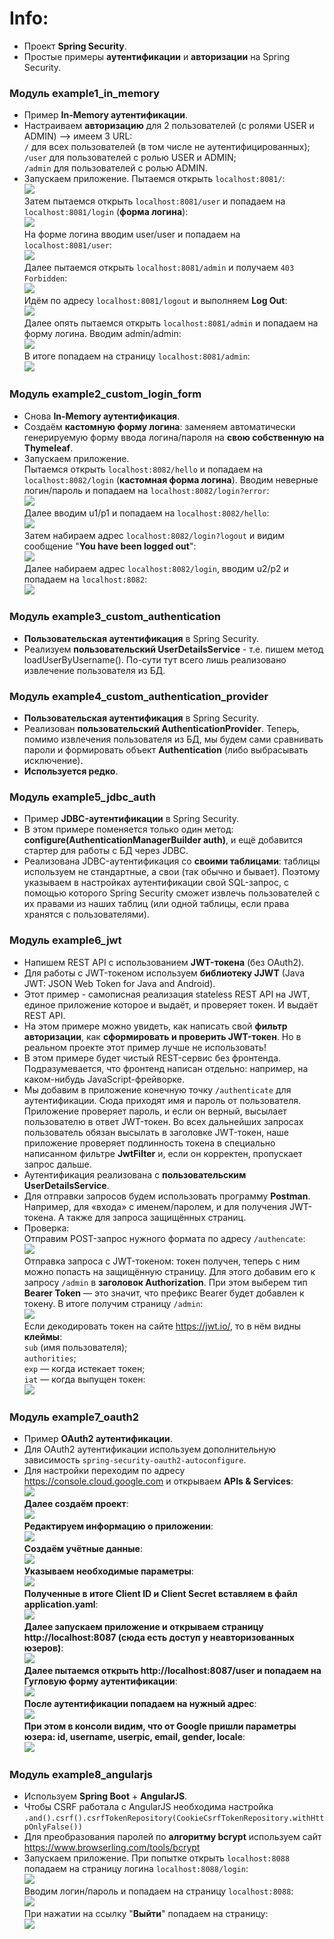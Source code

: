 # Info:
- Проект **Spring Security**.
- Простые примеры **аутентификации** и **авторизации** на Spring Security.

### Модуль example1_in_memory
- Пример **In-Memory аутентификации**.
- Настраиваем **авторизацию** для 2 пользователей (с ролями USER и ADMIN) --> имеем 3 URL:  
`/` для всех пользователей (в том числе не аутентифицированных);  
`/user` для пользователей с ролью USER и ADMIN;  
`/admin` для пользователей с ролью ADMIN.  
- Запускаем приложение. Пытаемся открыть `localhost:8081/`:  
![](https://github.com/aleksey-nsk/spring_security/blob/master/screenshots/ex1_01_home.png)  
Затем пытаемся открыть `localhost:8081/user` и попадаем на `localhost:8081/login` (**форма логина**):  
![](https://github.com/aleksey-nsk/spring_security/blob/master/screenshots/ex1_02_login.png)  
На форме логина вводим user/user и попадаем на `localhost:8081/user`:  
![](https://github.com/aleksey-nsk/spring_security/blob/master/screenshots/ex1_03_user.png)  
Далее пытаемся открыть `localhost:8081/admin` и получаем `403 Forbidden`:  
![](https://github.com/aleksey-nsk/spring_security/blob/master/screenshots/ex1_04_forbidden_403.png)  
Идём по адресу `localhost:8081/logout` и выполняем **Log Out**:  
![](https://github.com/aleksey-nsk/spring_security/blob/master/screenshots/ex1_05_logout.png)  
Далее опять пытаемся открыть `localhost:8081/admin` и попадаем на форму логина. Вводим admin/admin:  
![](https://github.com/aleksey-nsk/spring_security/blob/master/screenshots/ex1_06_login.png)  
В итоге попадаем на страницу `localhost:8081/admin`:  
![](https://github.com/aleksey-nsk/spring_security/blob/master/screenshots/ex1_07_admin.png)

### Модуль example2_custom_login_form
- Снова **In-Memory аутентификация**.
- Создаём **кастомную форму логина**: заменяем автоматически генерируемую форму ввода логина/пароля на **свою собственную на Thymeleaf**.  
- Запускаем приложение.  
Пытаемся открыть `localhost:8082/hello` и попадаем на `localhost:8082/login` (**кастомная форма логина**).
Вводим неверные логин/пароль и попадаем на `localhost:8082/login?error`:  
![](https://github.com/aleksey-nsk/spring_security/blob/master/screenshots/ex2_01_error.png)  
Далее вводим u1/p1 и попадаем на `localhost:8082/hello`:  
![](https://github.com/aleksey-nsk/spring_security/blob/master/screenshots/ex2_02_hello.png)  
Затем набираем адрес `localhost:8082/login?logout` и видим сообщение "**You have been logged out**":  
![](https://github.com/aleksey-nsk/spring_security/blob/master/screenshots/ex2_03_logout.png)  
Далее набираем адрес `localhost:8082/login`, вводим u2/p2 и попадаем на `localhost:8082`:  
![](https://github.com/aleksey-nsk/spring_security/blob/master/screenshots/ex2_04_main.png)

### Модуль example3_custom_authentication
- **Пользовательская аутентификация** в Spring Security.
- Реализуем **пользовательский UserDetailsService** - т.е. пишем метод
loadUserByUsername(). По-сути тут всего лишь реализовано извлечение пользователя из БД.

### Модуль example4_custom_authentication_provider
- **Пользовательская аутентификация** в Spring Security.
- Реализован **пользовательский AuthenticationProvider**. Теперь, помимо извлечения пользователя из БД,
мы будем сами сравнивать пароли и формировать объект **Authentication** (либо выбрасывать исключение).
- **Используется редко**.

### Модуль example5_jdbc_auth
- Пример **JDBC-аутентификации** в Spring Security.
- В этом примере поменяется только один метод: **configure(AuthenticationManagerBuilder auth)**,
и ещё добавится стартер для работы с БД через JDBC.
- Реализована JDBC-аутентификация со **своими таблицами**: таблицы используем не стандартные, а свои (так обычно и бывает). 
Поэтому указываем в настройках аутентификации свой SQL-запрос, с помощью которого Spring Security сможет извлечь 
пользователей с их правами из наших таблиц (или одной таблицы, если права хранятся с пользователями).

### Модуль example6_jwt
- Напишем REST API с использованием **JWT-токена** (без OAuth2).
- Для работы с JWT-токеном используем **библиотеку JJWT** (Java JWT: JSON Web Token for Java and Android).
- Этот пример - самописная реализация stateless REST API на JWT,
единое приложение которое и выдаёт, и проверяет токен. И выдаёт REST API.
- На этом примере можно увидеть, как написать свой **фильтр авторизации**, как **сформировать 
и проверить JWT-токен**. Но в реальном проекте этот пример лучше не использовать!
- В этом примере будет чистый REST-сервис без фронтенда. Подразумевается, что фронтенд 
написан отдельно: например, на каком-нибудь JavaScript-фрейворке.
- Мы добавим в приложение конечную точку `/authenticate` для аутентификации. Сюда приходят имя и пароль от пользователя. 
Приложение проверяет пароль, и если он верный, высылает пользователю в ответ JWT-токен. Во всех дальнейших запросах 
пользователь обязан высылать в заголовке JWT-токен, наше приложение проверяет подлинность токена 
в специально написанном фильтре **JwtFilter** и, если он корректен, пропускает запрос дальше.
- Аутентификация реализована с **пользовательским UserDetailsService**.
- Для отправки запросов будем использовать программу **Postman**. Например, для «входа» 
с именем/паролем, и для получения JWT-токена. А также для запроса защищённых страниц.
- Проверка:  
Отправим POST-запрос нужного формата по адресу `/authencate`:  
![](https://github.com/aleksey-nsk/spring_security/blob/master/screenshots/ex6_01_create_jwt.png)  
Отправка запроса с JWT-токеном: токен получен, теперь с ним можно попасть на защищённую страницу.
Для этого добавим его к запросу `/admin` в **заголовок Authorization**. При этом выберем тип **Bearer Token** — это значит, 
что префикс Bearer будет добавлен к токену. В итоге получим страницу `/admin`:  
![](https://github.com/aleksey-nsk/spring_security/blob/master/screenshots/ex6_02_request_with_jwt.png)  
Если декодировать токен на сайте https://jwt.io/, 
то в нём видны **клеймы**:  
`sub` (имя пользователя);  
`authorities`;  
`exp` — когда истекает токен;  
`iat` — когда выпущен токен:  
![](https://github.com/aleksey-nsk/spring_security/blob/master/screenshots/ex6_03_jwt_decoded.png)  

### Модуль example7_oauth2
- Пример **OAuth2 аутентификации**.
- Для OAuth2 аутентификации используем дополнительную зависимость `spring-security-oauth2-autoconfigure`.
- Для настройки переходим по адресу https://console.cloud.google.com и открываем **APIs & Services**:  
![](https://github.com/aleksey-nsk/spring_security/blob/master/screenshots/ex7_01_open_google.png)  
**Далее создаём проект**:  
![](https://github.com/aleksey-nsk/spring_security/blob/master/screenshots/ex7_02_create_project.png)  
**Редактируем информацию о приложении**:  
![](https://github.com/aleksey-nsk/spring_security/blob/master/screenshots/ex7_03_app_information.png)  
**Создаём учётные данные**:  
![](https://github.com/aleksey-nsk/spring_security/blob/master/screenshots/ex7_04_create_oauth_client_id.png)  
**Указываем необходимые параметры**:  
![](https://github.com/aleksey-nsk/spring_security/blob/master/screenshots/ex7_05_type_name_uris.png)  
**Полученные в итоге Client ID и Client Secret вставляем в файл application.yaml**:  
![](https://github.com/aleksey-nsk/spring_security/blob/master/screenshots/ex7_06_oauth_client_created.png)  
**Далее запускаем приложение и открываем страницу http://localhost:8087 (сюда есть доступ у неавторизованных юзеров)**:  
![](https://github.com/aleksey-nsk/spring_security/blob/master/screenshots/ex7_07_root.png)  
**Далее пытаемся открыть http://localhost:8087/user и попадаем на Гугловую форму аутентификации**:  
![](https://github.com/aleksey-nsk/spring_security/blob/master/screenshots/ex7_08_user.png)  
**После аутентификации попадаем на нужный адрес**:  
![](https://github.com/aleksey-nsk/spring_security/blob/master/screenshots/ex7_09_user_ok.png)  
**При этом в консоли видим, что от Google пришли параметры юзера: id, username, userpic, email, gender, locale**:  
![](https://github.com/aleksey-nsk/spring_security/blob/master/screenshots/ex7_10_user_info_log.png)  

### Модуль example8_angularjs
- Используем **Spring Boot** + **AngularJS**.
- Чтобы CSRF работала с AngularJS необходима настройка `.and().csrf().csrfTokenRepository(CookieCsrfTokenRepository.withHttpOnlyFalse())`
- Для преобразования паролей по **алгоритму bcrypt** используем сайт https://www.browserling.com/tools/bcrypt
- Запускаем приложение. При попытке открыть `localhost:8088` попадаем на страницу логина `localhost:8088/login`:    
![](https://github.com/aleksey-nsk/spring_security/blob/master/screenshots/ex8_01_login_page.png)  
Вводим логин/пароль и попадаем на страницу `localhost:8088`:      
![](https://github.com/aleksey-nsk/spring_security/blob/master/screenshots/ex8_02_main_page.png)  
При нажатии на ссылку "**Выйти**" попадаем на страницу:    
![](https://github.com/aleksey-nsk/spring_security/blob/master/screenshots/ex8_03_logout.png) 

